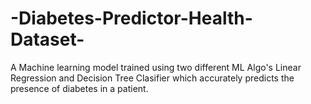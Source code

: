 # -Diabetes-Predictor-Health-Dataset-
A Machine learning model trained using two different ML Algo's Linear Regression and  Decision Tree Clasifier which accurately predicts the presence of diabetes in a patient.
